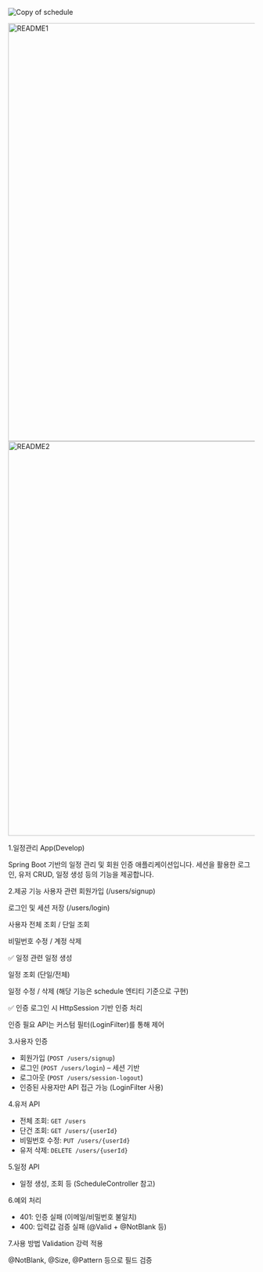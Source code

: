![Copy of schedule](https://github.com/user-attachments/assets/f0183c25-f826-468d-82d5-fc9c7aafbd12)

<img width="852" alt="README1" src="https://github.com/user-attachments/assets/e2004bd2-46b7-4a22-99f0-caef686b7600" />
<img width="804" alt="README2" src="https://github.com/user-attachments/assets/c69e732e-3726-4dab-b92b-866ee3f4c46a" />

1.일정관리 App(Develop)

Spring Boot 기반의 일정 관리 및 회원 인증 애플리케이션입니다. 세션을 활용한 로그인, 유저 CRUD, 일정 생성 등의 기능을 제공합니다.

2.제공 기능
사용자 관련
회원가입 (/users/signup)

로그인 및 세션 저장 (/users/login)

사용자 전체 조회 / 단일 조회

비밀번호 수정 / 계정 삭제

✅ 일정 관련
일정 생성

일정 조회 (단일/전체)

일정 수정 / 삭제
(해당 기능은 schedule 엔티티 기준으로 구현)

✅ 인증
로그인 시 HttpSession 기반 인증 처리

인증 필요 API는 커스텀 필터(LoginFilter)를 통해 제어

3.사용자 인증
- 회원가입 (`POST /users/signup`)
- 로그인 (`POST /users/login`) – 세션 기반
- 로그아웃 (`POST /users/session-logout`)
- 인증된 사용자만 API 접근 가능 (LoginFilter 사용)

4.유저 API
- 전체 조회: `GET /users`
- 단건 조회: `GET /users/{userId}`
- 비밀번호 수정: `PUT /users/{userId}`
- 유저 삭제: `DELETE /users/{userId}`

5.일정 API
- 일정 생성, 조회 등 (ScheduleController 참고)

6.예외 처리
- 401: 인증 실패 (이메일/비밀번호 불일치)
- 400: 입력값 검증 실패 (@Valid + @NotBlank 등)


7.사용 방법
Validation 강력 적용

@NotBlank, @Size, @Pattern 등으로 필드 검증




